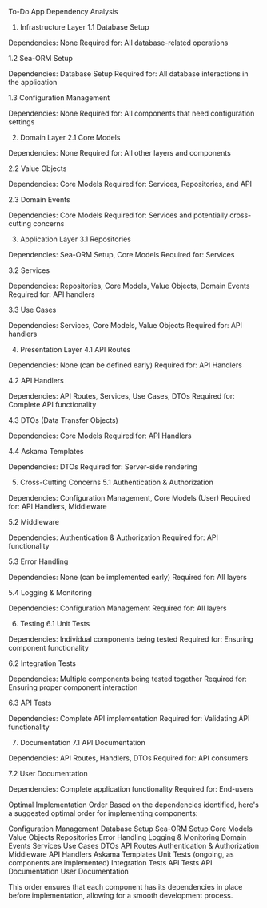 To-Do App Dependency Analysis
1. Infrastructure Layer
1.1 Database Setup

Dependencies: None
Required for: All database-related operations

1.2 Sea-ORM Setup

Dependencies: Database Setup
Required for: All database interactions in the application

1.3 Configuration Management

Dependencies: None
Required for: All components that need configuration settings

2. Domain Layer
2.1 Core Models

Dependencies: None
Required for: All other layers and components

2.2 Value Objects

Dependencies: Core Models
Required for: Services, Repositories, and API

2.3 Domain Events

Dependencies: Core Models
Required for: Services and potentially cross-cutting concerns

3. Application Layer
3.1 Repositories

Dependencies: Sea-ORM Setup, Core Models
Required for: Services

3.2 Services

Dependencies: Repositories, Core Models, Value Objects, Domain Events
Required for: API handlers

3.3 Use Cases

Dependencies: Services, Core Models, Value Objects
Required for: API handlers

4. Presentation Layer
4.1 API Routes

Dependencies: None (can be defined early)
Required for: API Handlers

4.2 API Handlers

Dependencies: API Routes, Services, Use Cases, DTOs
Required for: Complete API functionality

4.3 DTOs (Data Transfer Objects)

Dependencies: Core Models
Required for: API Handlers

4.4 Askama Templates

Dependencies: DTOs
Required for: Server-side rendering

5. Cross-Cutting Concerns
5.1 Authentication & Authorization

Dependencies: Configuration Management, Core Models (User)
Required for: API Handlers, Middleware

5.2 Middleware

Dependencies: Authentication & Authorization
Required for: API functionality

5.3 Error Handling

Dependencies: None (can be implemented early)
Required for: All layers

5.4 Logging & Monitoring

Dependencies: Configuration Management
Required for: All layers

6. Testing
6.1 Unit Tests

Dependencies: Individual components being tested
Required for: Ensuring component functionality

6.2 Integration Tests

Dependencies: Multiple components being tested together
Required for: Ensuring proper component interaction

6.3 API Tests

Dependencies: Complete API implementation
Required for: Validating API functionality

7. Documentation
7.1 API Documentation

Dependencies: API Routes, Handlers, DTOs
Required for: API consumers

7.2 User Documentation

Dependencies: Complete application functionality
Required for: End-users

Optimal Implementation Order
Based on the dependencies identified, here's a suggested optimal order for implementing components:

Configuration Management
Database Setup
Sea-ORM Setup
Core Models
Value Objects
Repositories
Error Handling
Logging & Monitoring
Domain Events
Services
Use Cases
DTOs
API Routes
Authentication & Authorization
Middleware
API Handlers
Askama Templates
Unit Tests (ongoing, as components are implemented)
Integration Tests
API Tests
API Documentation
User Documentation

This order ensures that each component has its dependencies in place before implementation, allowing for a smooth development process.